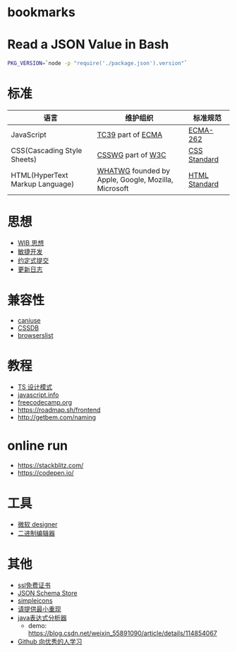 # bookmarks

# Read a JSON Value in Bash
```bash
PKG_VERSION=`node -p "require('./package.json').version"`
```

# 标准
| 语言 | 维护组织 | 标准规范 |
| - | - | - |
| JavaScript | [TC39](https://tc39.es/) part of [ECMA](https://ecma-international.org/) | [ECMA-262](https://tc39.es/ecma262/) |
| CSS(Cascading Style Sheets) | [CSSWG](https://csswg.org/) part of [W3C](https://www.w3.org/) | [CSS Standard](https://drafts.csswg.org/css-2023/) |
| HTML(HyperText Markup Language) | [WHATWG](https://whatwg.org/) founded by Apple, Google, Mozilla, Microsoft | [HTML Standard](https://html.spec.whatwg.org/multipage/) |

# 思想
- [WIB 思想](https://dreamsongs.com/WorseIsBetter.html)
- [敏捷开发](http://agilemanifesto.org/iso/zhchs/manifesto.html)
- [约定式提交](https://www.conventionalcommits.org/zh-hans/v1.0.0/)
- [更新日志](https://keepachangelog.com/zh-CN/1.0.0/)

# 兼容性
- [caniuse](https://caniuse.com/)
- [CSSDB](https://cssdb.org/)
- [browserslist](https://browsersl.ist/)

# 教程
- [TS 设计模式](https://refactoringguru.cn/)
- [javascript.info](https://zh.javascript.info/)
- [freecodecamp.org](https://www.freecodecamp.org/)
- https://roadmap.sh/frontend
- http://getbem.com/naming

# online run
- https://stackblitz.com/
- https://codepen.io/

# 工具
- [微软 designer](https://designer.microsoft.com/)
- [二进制编辑器](https://hexed.it/)

# 其他
- [ssl免费证书](https://letsencrypt.org/zh-cn/getting-started/)
- [JSON Schema Store](https://www.schemastore.org/json/)
- [simpleicons](https://simpleicons.org/)
- [请提供最小重现](https://antfu.me/posts/why-reproductions-are-required-zh)
- [java表达式分析器](http://www.singularsys.com/jep/doc/javadoc/com/singularsys/jep/Jep.html)
    - demo: https://blog.csdn.net/weixin_55891090/article/details/114854067
- [Github 向优秀的人学习](https://resources.github.com/learn/pathways/)
